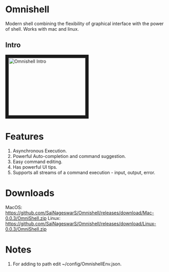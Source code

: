 # Omnishell

Modern shell combining the flexibility of graphical interface with the power of shell. Works with mac and linux.

## Intro
<a href="http://www.youtube.com/watch?feature=player_embedded&v=CCXI_mMGqSU" target="_blank">
    <img src="http://img.youtube.com/vi/CCXI_mMGqSU/0.jpg" width="240" height="180" border="10" alt="Omnishell Intro" />
</a>

# Features
1. Asynchronous Execution. 
2. Powerful Auto-completion and command suggestion.
3. Easy command editing.
4. Has powerful UI tips.
5. Supports all streams of a command execution - input, output, error.

# Downloads
MacOS: https://github.com/SaiNageswarS/Omnishell/releases/download/Mac-0.0.3/OmniShell.zip
Linux: https://github.com/SaiNageswarS/Omnishell/releases/download/Linux-0.0.3/OmniShell.zip

# Notes
1. For adding to path edit ~/config/OmnishellEnv.json.


